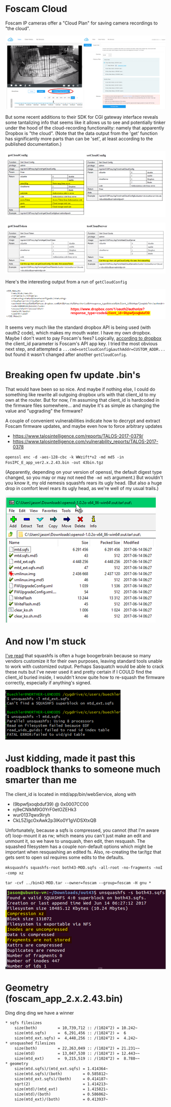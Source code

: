 # Foscam Cloud

Foscam IP cameras offer a "Cloud Plan" for saving camera recordings to "the cloud". 

![cloud recording plan interface](cloud-recording-plan.png)	


But some recent additions to their SDK for CGI gateway interface reveals some tantalizing info that seems like it allows us to see and potentially tinker under the hood of the cloud-recording functionality: namely that apparently Dropbox is "the cloud". (Note that the data output from the 'get' function has significantly more parts than can be 'set', at least according to the published documentation.)

![cloud verbs from cgi sdk](cgi-cloud-configs.png)	

![other cloud verbs from cgi sdk](cgi-cloud-other.png)


Here's the interesting output from a run of `getCloudConfig` 

![actual output from getconfig](example-getconfig.png)	


It seems very much like the standard dropbox API is being used (with oauth2 code), which makes my mouth water. I have my own dropbox. Maybe I don't want to pay Foscam's fees?  Logically, [according to dropbox](https://blogs.dropbox.com/developers/2013/07/using-oauth-2-0-with-the-core-api/) the client_id parameter is Foscam's API app key. I tried the most obvious next step, and attempted a `...cmd=setCloudConfig&authAddr=CUSTOM_ADDR...` but found it wasn't changed after another `getCloudConfig`.


# Breaking open fw update .bin's

That would have been so so nice. And maybe if nothing else, I could do something like rewrite all outgoing dropbox urls with that client_id to my own at the router. But for now, I'm assuming that client_id is hardcoded in the firmware files somewhere... and maybe it's as simple as changing the value and "upgrading" the firmware?  

A couple of convenient vulnerabilities indicate how to decrypt and extract Foscam firmware updates, and maybe even how to force arbitrary updates
* https://www.talosintelligence.com/reports/TALOS-2017-0379/
* https://www.talosintelligence.com/vulnerability_reports/TALOS-2017-0378


`openssl enc -d -aes-128-cbc -k WWzift*v2 -md md5 -in FosIPC_E_app_ver2.x.2.43.bin -out 43bin.tgz`

(Apparently, depending on your version of openssl, the default digest type changed, so you may or may not need the `-md md5` argument.) But wouldn't you know it, my old nemesis squashfs rears its ugly head. (But also a huge drop in comfort level rears its ugly head, as we're well of my usual trails.)

![firmware package decrypted and expanded](firmware-upgrade-decrypted.png)	


# And now I'm stuck

[I've read](http://www.devttys0.com/2014/08/mucking-about-with-squashfs/) that squashfs is often a huge boogerbrain because so many vendors customize it for their own purposes, leaving standard tools unable to work with customized output. Perhaps Sasquatch would be able to crack these nuts but I've never used it and pretty certain if I COULD find the client_id buried inside, I wouldn't know quite how to re-squash the firmware correctly, especially if anything's signed.

![squashfs files are nonstandard](sqfs-files-nonstandard.png)


# Just kidding, made it past this roadblock thanks to someone much smarter than me

The client_id is located in mtd/app/bin/webService, along with
* (9bpwfjxoqbduf39) @ 0x0007CC00
* nj9eCNlkM9G0YrF0etOZEHk3
* wur0137qwx9iryh
* CkL5ZIgcOxAwk2p3IKo0Y1gViDSXtxQB

Unfortunately, because a sqfs is compressed, you cannot (that I'm aware of) loop-mount it as rw; which means you can't just make an edit and unmount it, so we have to unsquash, then edit, then resquash. The squashed filesystem has a couple non-default options which might be important when resquashing an edited fs. Also, re-creating the tar/tgz that gets sent to open ssl requires some edits to the defaults.

`mksquashfs squashfs-root both43-MOD.sqfs -all-root -no-fragments -noI -comp xz`

`tar -cvf ../bin43-MOD.tar --owner=foscam --group=foscam -H gnu *`

![squashfs properties](sqfs-default-diffs.png)




# Geometry (foscam_app_2.x.2.43.bin)

Ding ding ding we have a winner
```
* sqfs filesizes
    size(both)         = 10,739,712 :: /(1024^2) = 10.242~
    size(mtd.sqfs)     =  6,291,456 :: /(1024^2) =  6
    size(mtd_ext.sqfs) =  4,448,256 :: /(1024^2) =  4.242~
* unsquashed filesizes
    size(both)         = 22,263,049 :: /(1024^2) = 21.231~~
    size(mtd)          = 13,047,530 :: /(1024^2) = 12.443~~
    size(mtd_ext)      =  9,215,519 :: /(1024^2) =  8.788~~
* geometry
    size(mtd.sqfs)/(mtd_ext.sqfs) = 1.414364~
    size(mtd.sqfs)/(both)         = 0.585812~
    size(mtd_ext.sqfs)/(both)     = 0.414187~
    sqrt(2)                       = 1.414213~
    size(mtd)/(mtd_ext)           = 1.415821~
    size(mtd)/(both)              = 0.586062~
    size(mtd_ext)/(both)          = 0.413937~
```
